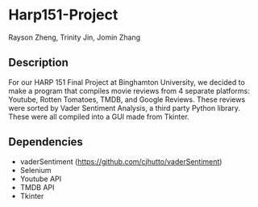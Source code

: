 # Harp151-Project
Rayson Zheng, Trinity Jin, Jomin Zhang

## Description
For our HARP 151 Final Project at Binghamton University, we decided to make a program that compiles movie reviews from 4 separate platforms: Youtube, Rotten Tomatoes, TMDB, and Google Reviews. These reviews were sorted by Vader Sentiment Analysis, a third party Python library. These were all compiled into a GUI made from Tkinter.

## Dependencies
- vaderSentiment (https://github.com/cjhutto/vaderSentiment)
- Selenium
- Youtube API
- TMDB API
- Tkinter